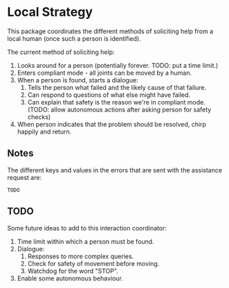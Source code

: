 # Local Strategy

This package coordinates the different methods of soliciting help from a local human (once such a person is identified).

The current method of soliciting help:

1. Looks around for a person (potentially forever. TODO: put a time limit.)
1. Enters compliant mode - all joints can be moved by a human.
1. When a person is found, starts a dialogue:
    1. Tells the person what failed and the likely cause of that failure.
    1. Can respond to questions of what else might have failed.
    1. Can explain that safety is the reason we're in compliant mode. (TODO: allow autonomous actions after asking person for safety checks)
1. When person indicates that the problem should be resolved, chirp happily and return.


## Notes

The different keys and values in the errors that are sent with the assistance request are:

```
TODO
```


## TODO

Some future ideas to add to this interaction coordinator:

1. Time limit within which a person must be found.
1. Dialogue:
    1. Responses to more complex queries.
    1. Check for safety of movement before moving.
    1. Watchdog for the word "STOP".
1. Enable some autonomous behaviour.
